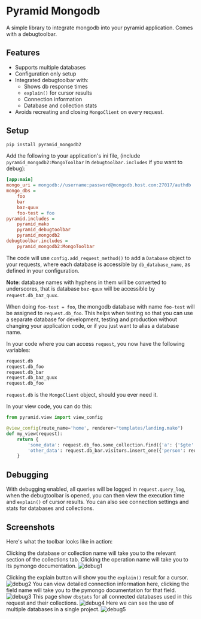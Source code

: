 Pyramid Mongodb
===============

A simple library to integrate mongodb into your pyramid application. Comes with a debugtoolbar.

Features
--------

* Supports multiple databases
* Configuration only setup
* Integrated debugtoolbar with:
  * Shows db response times
  * `explain()` for cursor results
  * Connection information
  * Database and collection stats
* Avoids recreating and closing `MongoClient` on every request. 

Setup
-----
```bash
pip install pyramid_mongodb2
```

Add the following to your application's ini file, (include `pyramid_mongodb2:MongoToolbar` in `debugtoolbar.includes` if you want to debug):

```ini
[app:main]
mongo_uri = mongodb://username:password@mongodb.host.com:27017/authdb
mongo_dbs = 
    foo
    bar
    baz-quux
    foo-test = foo
pyramid.includes =
    pyramid_mako    
    pyramid_debugtoolbar
    pyramid_mongodb2
debugtoolbar.includes =
    pyramid_mongodb2:MongoToolbar
```
The code will use `config.add_request_method()` to add a `Database` object to your requests, where each database is accessible by `db_database_name`, as defined in your configuration.

**Note**: database names with hyphens in them will be converted to underscores, that is database `baz-quux` will be accessible by `request.db_baz_quux`. 

When doing `foo-test = foo`, the mongodb database with name `foo-test` will be assigned to `request.db_foo`. 
This helps when testing so that you can use a separate database for development, testing and production without
changing your application code, or if you just want to alias a database name.

 
In your code where you can access `request`, you now have the following variables:

```python
request.db
request.db_foo
request.db_bar
request.db_baz_quux
request.db_foo
```
`request.db` is the `MongoClient` object, should you ever need it.

In your view code, you can do this:

```python
from pyramid.view import view_config

@view_config(route_name='home', renderer="templates/landing.mako")
def my_view(request):
    return {
        'some_data': request.db_foo.some_collection.find({'a': {'$gte': 5}}, {'_id': False}),
        'other_data': request.db_bar.visitors.insert_one({'person': request.remote_addr}),
    }
```

Debugging
---------

With debugging enabled, all queries will be logged in `request.query_log`, when the debugtoolbar is opened, you can 
then view the execution time and `explain()` of cursor results. You can also see connection settings and stats for 
databases and collections.

Screenshots
-----------

Here's what the toolbar looks like in action:

Clicking the database or collection name will  take you to the relevant section of the collections tab. Clicking the operation name will take you to its pymongo documentation.
![debug1](https://user-images.githubusercontent.com/650314/43239055-06890ce6-90d0-11e8-8761-53460bc65ced.png)

Clicking the explain button will show you the `explain()` result for a cursor.
![debug2](https://user-images.githubusercontent.com/650314/43239051-05e0e8f4-90d0-11e8-93f4-8a4d1c42af14.png)
You can view detailed connection information here, clicking the field name will take you to the pymongo documentation for that field.
![debug3](https://user-images.githubusercontent.com/650314/43239052-06099272-90d0-11e8-8cb0-d51465dd12a2.png)
This page show `dbstats` for all connected databases used in this request and their collections.
![debug4](https://user-images.githubusercontent.com/650314/43239053-063631f6-90d0-11e8-9fc0-9703e4a70464.png)
Here we can see the use of multiple databases in a single project.
![debug5](https://user-images.githubusercontent.com/650314/43239054-065f8524-90d0-11e8-9a5a-889e8b23c207.png)

